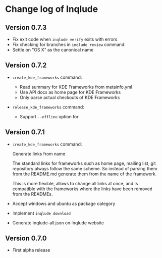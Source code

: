 # Change log of Inqlude

## Version 0.7.3

* Fix exit code when `inqlude verify` exits with errors
* Fix checking for branches in `inqlude review` command
* Settle on "OS X" as the canonical name

## Version 0.7.2

* `create_kde_frameworks` command:

    * Read summary for KDE Frameworks from metainfo.yml
    * Use API docs as home page for KDE Frameworks
    * Only parse actual checkouts of KDE Frameworks

* `release_kde_frameworks` command:

    * Support `--offline` option for

## Version 0.7.1

* `create_kde_frameworks` command:

    Generate links from name

    The standard links for frameworks such as home page, mailing list,
    git repository always follow the same scheme. So instead of parsing
    them from the README.md generate them from the name of the framework.

    This is more flexible, allows to change all links at once, and is
    compatible with the frameworks where the links have been removed from
    the READMEs.

* Accept windows and ubuntu as package category
* Implement `inqlude download`
* Generate inqlude-all.json on Inqlude website

## Version 0.7.0

* First alpha release
